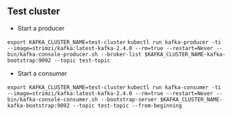 ## Test cluster

* Start a producer

`export KAFKA_CLUSTER_NAME=test-cluster`
`kubectl run kafka-producer -ti --image=strimzi/kafka:latest-kafka-2.4.0 --rm=true --restart=Never -- bin/kafka-console-producer.sh --broker-list $KAFKA_CLUSTER_NAME-kafka-bootstrap:9092 --topic test-topic`

* Start a consumer

`export KAFKA_CLUSTER_NAME=test-cluster`
`kubectl run kafka-consumer -ti --image=strimzi/kafka:latest-kafka-2.4.0 --rm=true --restart=Never -- bin/kafka-console-consumer.sh --bootstrap-server $KAFKA_CLUSTER_NAME-kafka-bootstrap:9092 --topic test-topic --from-beginning`
